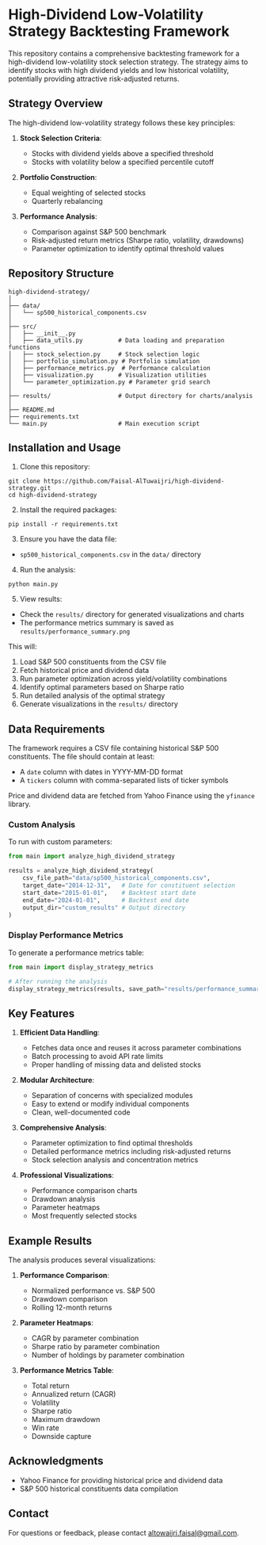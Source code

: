 # High-Dividend Low-Volatility Strategy Backtesting Framework

This repository contains a comprehensive backtesting framework for a high-dividend low-volatility stock selection strategy. The strategy aims to identify stocks with high dividend yields and low historical volatility, potentially providing attractive risk-adjusted returns.

## Strategy Overview

The high-dividend low-volatility strategy follows these key principles:

1. **Stock Selection Criteria**:
   - Stocks with dividend yields above a specified threshold
   - Stocks with volatility below a specified percentile cutoff
   
2. **Portfolio Construction**:
   - Equal weighting of selected stocks
   - Quarterly rebalancing

3. **Performance Analysis**:
   - Comparison against S&P 500 benchmark
   - Risk-adjusted return metrics (Sharpe ratio, volatility, drawdowns)
   - Parameter optimization to identify optimal threshold values

## Repository Structure

```
high-dividend-strategy/
│
├── data/
│   └── sp500_historical_components.csv
│
├── src/
│   ├── __init__.py
│   ├── data_utils.py          # Data loading and preparation functions
│   ├── stock_selection.py     # Stock selection logic
│   ├── portfolio_simulation.py # Portfolio simulation
│   ├── performance_metrics.py  # Performance calculation
│   ├── visualization.py       # Visualization utilities
│   └── parameter_optimization.py # Parameter grid search
│
├── results/                   # Output directory for charts/analysis
│
├── README.md
├── requirements.txt
└── main.py                    # Main execution script
```

## Installation and Usage

1. Clone this repository:
```
git clone https://github.com/Faisal-AlTuwaijri/high-dividend-strategy.git
cd high-dividend-strategy
```

2. Install the required packages:
```
pip install -r requirements.txt
```

3. Ensure you have the data file:
- `sp500_historical_components.csv` in the `data/` directory

4. Run the analysis:
```
python main.py
```
5. View results:
- Check the `results/` directory for generated visualizations and charts
- The performance metrics summary is saved as `results/performance_summary.png`

This will:
1. Load S&P 500 constituents from the CSV file
2. Fetch historical price and dividend data
3. Run parameter optimization across yield/volatility combinations
4. Identify optimal parameters based on Sharpe ratio
5. Run detailed analysis of the optimal strategy
6. Generate visualizations in the `results/` directory

## Data Requirements

The framework requires a CSV file containing historical S&P 500 constituents. The file should contain at least:
- A `date` column with dates in YYYY-MM-DD format
- A `tickers` column with comma-separated lists of ticker symbols

Price and dividend data are fetched from Yahoo Finance using the `yfinance` library.

### Custom Analysis

To run with custom parameters:

```python
from main import analyze_high_dividend_strategy

results = analyze_high_dividend_strategy(
    csv_file_path="data/sp500_historical_components.csv",
    target_date="2014-12-31",   # Date for constituent selection
    start_date="2015-01-01",    # Backtest start date
    end_date="2024-01-01",      # Backtest end date
    output_dir="custom_results" # Output directory
)
```

### Display Performance Metrics

To generate a performance metrics table:

```python
from main import display_strategy_metrics

# After running the analysis
display_strategy_metrics(results, save_path="results/performance_summary.png")
```

## Key Features

1. **Efficient Data Handling**:
   - Fetches data once and reuses it across parameter combinations
   - Batch processing to avoid API rate limits
   - Proper handling of missing data and delisted stocks

2. **Modular Architecture**:
   - Separation of concerns with specialized modules
   - Easy to extend or modify individual components
   - Clean, well-documented code

3. **Comprehensive Analysis**:
   - Parameter optimization to find optimal thresholds
   - Detailed performance metrics including risk-adjusted returns
   - Stock selection analysis and concentration metrics

4. **Professional Visualizations**:
   - Performance comparison charts
   - Drawdown analysis
   - Parameter heatmaps
   - Most frequently selected stocks

## Example Results

The analysis produces several visualizations:

1. **Performance Comparison**:
   - Normalized performance vs. S&P 500
   - Drawdown comparison
   - Rolling 12-month returns

2. **Parameter Heatmaps**:
   - CAGR by parameter combination
   - Sharpe ratio by parameter combination
   - Number of holdings by parameter combination

3. **Performance Metrics Table**:
   - Total return
   - Annualized return (CAGR)
   - Volatility
   - Sharpe ratio
   - Maximum drawdown
   - Win rate
   - Downside capture

## Acknowledgments

- Yahoo Finance for providing historical price and dividend data
- S&P 500 historical constituents data compilation

## Contact

For questions or feedback, please contact altowaijri.faisal@gmail.com.
